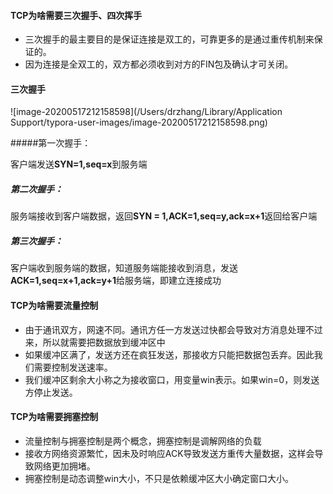 #### TCP为啥需要三次握手、四次挥手

* 三次握手的最主要目的是保证连接是双工的，可靠更多的是通过重传机制来保证的。
* 因为连接是全双工的，双方都必须收到对方的FIN包及确认才可关闭。



#### 三次握手

![image-20200517212158598](/Users/drzhang/Library/Application Support/typora-user-images/image-20200517212158598.png)

#####第一次握手：

客户端发送**SYN=1,seq=x**到服务端

##### 第二次握手：

服务端接收到客户端数据，返回**SYN = 1,ACK=1,seq=y,ack=x+1**返回给客户端

##### 第三次握手：

客户端收到服务端的数据，知道服务端能接收到消息，发送**ACK=1,seq=x+1,ack=y+1**给服务端，即建立连接成功





#### TCP为啥需要流量控制

* 由于通讯双方，网速不同。通讯方任一方发送过快都会导致对方消息处理不过来，所以就需要把数据放到缓冲区中
* 如果缓冲区满了，发送方还在疯狂发送，那接收方只能把数据包丢弃。因此我们需要控制发送速率。
* 我们缓冲区剩余大小称之为接收窗口，用变量win表示。如果win=0，则发送方停止发送。



#### TCP为啥需要拥塞控制

* 流量控制与拥塞控制是两个概念，拥塞控制是调解网络的负载
* 接收方网络资源繁忙，因未及时响应ACK导致发送方重传大量数据，这样会导致网络更加拥堵。
* 拥塞控制是动态调整win大小，不只是依赖缓冲区大小确定窗口大小。

